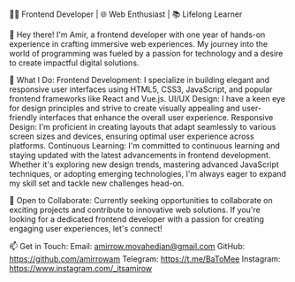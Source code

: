 👨‍💻 Frontend Developer | 🌐 Web Enthusiast | 📚 Lifelong Learner

👋 Hey there! I'm Amir, a frontend developer with one year of hands-on experience in crafting immersive web experiences. My journey into the world of programming was fueled by a passion for technology and a desire to create impactful digital solutions.

🚀 What I Do:
Frontend Development: I specialize in building elegant and responsive user interfaces using HTML5, CSS3, JavaScript, and popular frontend frameworks like React and Vue.js.
UI/UX Design: I have a keen eye for design principles and strive to create visually appealing and user-friendly interfaces that enhance the overall user experience.
Responsive Design: I'm proficient in creating layouts that adapt seamlessly to various screen sizes and devices, ensuring optimal user experience across platforms.
Continuous Learning:
I'm committed to continuous learning and staying updated with the latest advancements in frontend development. Whether it's exploring new design trends, mastering advanced JavaScript techniques, or adopting emerging technologies, I'm always eager to expand my skill set and tackle new challenges head-on.

💼 Open to Collaborate:
Currently seeking opportunities to collaborate on exciting projects and contribute to innovative web solutions. If you're looking for a dedicated frontend developer with a passion for creating engaging user experiences, let's connect!

📫 Get in Touch:
Email: amirrow.movahedian@gmail.com
GitHub: https://github.com/amirrowam
Telegram: https://t.me/BaToMee
Instagram: https://www.instagram.com/_itsamirow
